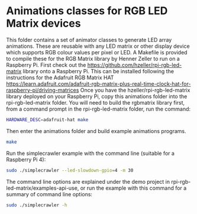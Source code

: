 # Animations classes for RGB LED Matrix devices
This folder contains a set of animator classes to generate LED array animations. These are reusable with any LED matrix or other display device which supports RGB colour values per pixel or LED. A Makefile is provided to compile these for the RGB Matrix library by Henner Zeller to run on a Raspberry Pi. First check out the https://github.com/hzeller/rpi-rgb-led-matrix library onto a Raspberry Pi. This can be installed following the instructions for the Adafruit RGB Matrix HAT https://learn.adafruit.com/adafruit-rgb-matrix-plus-real-time-clock-hat-for-raspberry-pi/driving-matrices 
Once you have the hzeller/rpi-rgb-led-matrix library deployed on your Raspberry Pi, copy this animations folder into the rpi-rgb-led-matrix folder. You will need to build the rgbmatrix library first, from a command prompt in the rpi-rgb-led-matrix folder, run the command: 
```bash
HARDWARE_DESC=adafruit-hat make
```
Then enter the animations folder and build example animations programs. 
```bash
make
```
Run the simplecrawler example with the command line (suitable for a Raspberry Pi 4):
```bash
sudo ./simplecrawler --led-slowdown-gpio=4 -m 30
```
The command line options are explained under the demo project in rpi-rgb-led-matrix/examples-api-use, or run the example with this command for a summary of command line options:
```bash
sudo ./simplecrawler -h
```